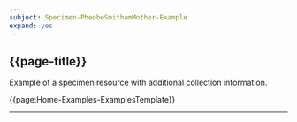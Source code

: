 ```yaml
---
subject: Specimen-PheobeSmithamMother-Example
expand: yes
---
```



## {{page-title}}

Example of a specimen resource with additional collection information.

{{page:Home-Examples-ExamplesTemplate}}


---